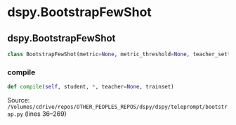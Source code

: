 # dspy.BootstrapFewShot

## dspy.BootstrapFewShot

```python
class BootstrapFewShot(metric=None, metric_threshold=None, teacher_settings=None, max_bootstrapped_demos=4, max_labeled_demos=16, max_rounds=1, max_errors=None)
```

### compile

```python
def compile(self, student, *, teacher=None, trainset)
```
Source: `/Volumes/cdrive/repos/OTHER_PEOPLES_REPOS/dspy/dspy/teleprompt/bootstrap.py` (lines 36–269)

